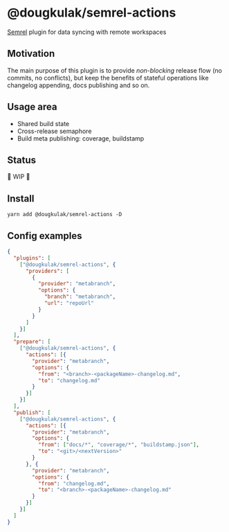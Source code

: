# @dougkulak/semrel-actions
[Semrel](https://github.com/semantic-release/semantic-release) plugin for data syncing with remote workspaces

## Motivation
The main purpose of this plugin is to provide _non-blocking_ release flow (no commits, no conflicts),
but keep the benefits of stateful operations like changelog appending, docs publishing and so on.

## Usage area
* Shared build state
* Cross-release semaphore
* Build meta publishing: coverage, buildstamp

## Status
🚧 WIP 🚧

## Install
```shell script
yarn add @dougkulak/semrel-actions -D
```

## Config examples
```json
{
  "plugins": [
    ["@dougkulak/semrel-actions", {
      "providers": [
        {
          "provider": "metabranch",
          "options": {
            "branch": "metabranch",
            "url": "repoUrl"
          }
        }
      ]
    }]
  ],
  "prepare": [
    ["@dougkulak/semrel-actions", {
      "actions": [{
        "provider": "metabranch",
        "options": {
          "from": "<branch>-<packageName>-changelog.md",
          "to": "changelog.md"
        }
      }]
    }]
  ],
  "publish": [
    ["@dougkulak/semrel-actions", {
      "actions": [{
        "provider": "metabranch",
        "options": {
          "from": ["docs/*", "coverage/*", "buildstamp.json"],
          "to": "<git>/<nextVersion>"
        }
      }, {
        "provider": "metabranch",
        "options": {
          "from": "changelog.md",
          "to": "<branch>-<packageName>-changelog.md"
        }
      }]
    }]
  ]
}
```
